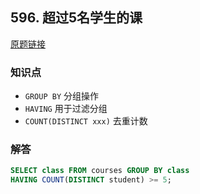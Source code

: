 ## 596. 超过5名学生的课

[原题链接](https://leetcode-cn.com/problems/classes-more-than-5-students/)

### 知识点

- `GROUP BY` 分组操作
- `HAVING` 用于过滤分组
- `COUNT(DISTINCT xxx)` 去重计数

### 解答

```sql
SELECT class FROM courses GROUP BY class 
HAVING COUNT(DISTINCT student) >= 5;
```

